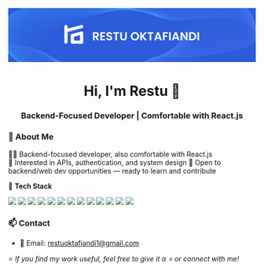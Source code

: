 <img src="Banner.jpg">

<h1 align="center">Hi, I'm Restu 👋</h1>
<h3 align="center">Backend-Focused Developer | Comfortable with React.js</h3>

### 🚀 About Me
🧑‍💻 Backend-focused developer, also comfortable with React.js  
🔐 Interested in APIs, authentication, and system design 
💼 Open to backend/web dev opportunities — ready to learn and contribute  

🧰 **Tech Stack**
<p>
  <img src="https://img.shields.io/badge/JavaScript-F7DF1E?style=for-the-badge&logo=javascript&logoColor=black"/>
  <img src="https://img.shields.io/badge/TypeScript-3178C6?style=for-the-badge&logo=typescript&logoColor=white"/>
  <img src="https://img.shields.io/badge/Node.js-339933?style=for-the-badge&logo=node.js&logoColor=white"/>
  <img src="https://img.shields.io/badge/Express.js-000000?style=for-the-badge&logo=express&logoColor=white"/>
  <img src="https://img.shields.io/badge/NestJS-E0234E?style=for-the-badge&logo=nestjs&logoColor=white"/>
  <img src="https://img.shields.io/badge/Prisma-2D3748?style=for-the-badge&logo=prisma&logoColor=white"/>
  <img src="https://img.shields.io/badge/PostgreSQL-336791?style=for-the-badge&logo=postgresql&logoColor=white"/>
  <img src="https://img.shields.io/badge/MySQL-4479A1?style=for-the-badge&logo=mysql&logoColor=white"/>
  <img src="https://img.shields.io/badge/OpenAPI-6BA539?style=for-the-badge&logo=openapiinitiative&logoColor=white"/>
  <img src="https://img.shields.io/badge/Docker-2496ED?style=for-the-badge&logo=docker&logoColor=white"/>
  <img src="https://img.shields.io/badge/React-61DAFB?style=for-the-badge&logo=react&logoColor=black"/>
  <img src="https://img.shields.io/badge/Tailwind%20CSS-06B6D4?style=for-the-badge&logo=tailwindcss&logoColor=white"/>
  <img src="https://img.shields.io/badge/Bootstrap-7952B3?style=for-the-badge&logo=bootstrap&logoColor=white"/>
</p>


### 📫 Contact
- 📧 Email: [restuoktafiandi1@gmail.com](mailto:restuoktafiandi1@gmail.com)

⭐ *If you find my work useful, feel free to give it a ⭐ or connect with me!*
